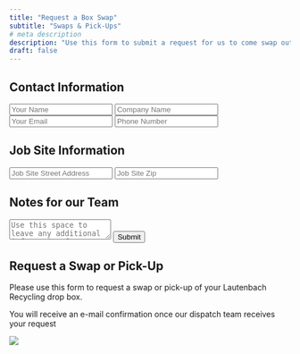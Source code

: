```yaml
---
title: "Request a Box Swap"
subtitle: "Swaps & Pick-Ups"
# meta description
description: "Use this form to submit a request for us to come swap out or pick up your Lautenbach Recycling drop box"
draft: false
---
```


<section class="section bg-white">
  <div class="container">
    <div class="row">
      <div class="col-lg-7 mb-4 mb-lg-0">
        <form name="box-swap" method="POST" data-netlify="true">
        <h2>Contact Information</h2>
          <input type="text" class="form-control mb-3" id="name" name="name" placeholder="Your Name">
          <input type="text" class="form-control mb-3" id="orgName" name="orgName" placeholder="Company Name">
          <input type="email" class="form-control mb-3" id="mail" name="mail" placeholder="Your Email">
          <input type="tel" class="form-control mb-3" id="phoneNumber" name="phoneNumber" placeholder="Phone Number">
        <h2>Job Site Information</h2>
          <input type="text" class="form-control mb-3" id="siteAddress" name="siteAddress" placeholder="Job Site Street Address">
          <input type="text" class="form-control mb-3" id="siteCity" name="siteCity" placeholder="Job Site Zip">
        <h2>Notes for our Team</h2>
            <textarea name="message" id="message" class="form-control mb-3" placeholder="Use this space to leave any additional information for our team to process your request"></textarea>
            <button type="submit" value="send" class="btn btn-primary">Submit</button>
        </form>
      </div>
      <div class="col-lg-5 content">
        <h2>Request a Swap or Pick-Up</h2>
        <p>Please use this form to request a swap or pick-up of your Lautenbach Recycling drop box.</p>
        <p>You will receive an e-mail confirmation once our dispatch team receives your request</p>
        <img class="img-fluid" src="../../images/box-request.svg">
      </div>
    </div>
  </div>
</section>